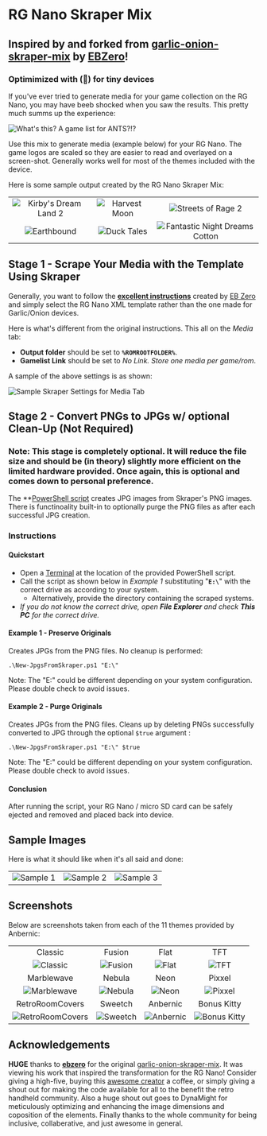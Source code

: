 # RG Nano Skraper Mix
## Inspired by and forked from [garlic-onion-skraper-mix](https://github.com/ebzero/garlic-onion-skraper-mix) by **[EBZero](https://github.com/ebzero)**!
### Optimimized with (🧨) for tiny devices

If you've ever tried to generate media for your game collection on the RG Nano, you may have beeb shocked when you saw the results. This pretty much summs up the experience:

![What's this? A game list for ANTS?!?](https://github.com/tobio-tenma/files/blob/main/RG-Nano-Scraper-Mix/gamelist-for-ants.jpg)

Use this mix to generate media (example below) for your RG Nano. The game logos are scaled so they are easier to read and overlayed on a screen-shot. Generally works well for most of the themes included with the device.

Here is some sample output created by the RG Nano Skraper Mix:

|                                       |                                       |                                       |
|:-------------------------------------:|:-------------------------------------:|:-------------------------------------:|
|![Kirby's Dream Land 2](https://github.com/tobio-tenma/files/blob/main/RG-Nano-Scraper-Mix/kirbys-dream-land-2.jpg "Kirby's Dream Land 2")|![Harvest Moon](https://github.com/tobio-tenma/files/blob/main/RG-Nano-Scraper-Mix/harvest-moon.jpg "Harvest Moon")|![Streets of Rage 2](https://github.com/tobio-tenma/files/blob/main/RG-Nano-Scraper-Mix/streets-of-rage-2.jpg "Streets of Rage 2")|
|![Earthbound](https://github.com/tobio-tenma/files/blob/main/RG-Nano-Scraper-Mix/earthbound.jpg "Earthbound")|![Duck Tales](https://github.com/tobio-tenma/files/blob/main/RG-Nano-Scraper-Mix/duck-tales.jpg "Duck Tales")|![Fantastic Night Dreams Cotton](https://github.com/tobio-tenma/files/blob/main/RG-Nano-Scraper-Mix/fantastic-night-dreams-cotton.jpg "Fantastic Night Dreams Cotton")|

## Stage 1 - Scrape Your Media with the Template Using Skraper

Generally, you want to follow the **[excellent instructions](https://github.com/ebzero/garlic-onion-skraper-mix#garlic-onion-skraper-mix)** created by [EB Zero](https://github.com/ebzero) and simply select the RG Nano XML template rather than the one made for Garlic/Onion devices.

Here is what's different from the original instructions. This all on the *Media* tab:
- **Output folder** should be set to **`%ROMROOTFOLDER%`**.
- **Gamelist Link** should be set to *No Link. Store one media per game/rom*.

A sample of the above settings is as shown:

![Sample Skraper Settings for Media Tab](https://github.com/tobio-tenma/files/blob/main/RG-Nano-Scraper-Mix/sample-skraper-settings.png)

## Stage 2 - Convert PNGs to JPGs w/ optional Clean-Up (Not Required)
### Note: This stage is **completely optional**. It will reduce the file size and should be (in theory) slightly more efficient on the limited hardware provided. Once again, **this is optional** and comes down to personal preference.

The **[PowerShell script](https://github.com/tobio-tenma/rg-nano-skraper-mix/blob/main/New-JpgsFromSkraper.ps1) creates JPG images from Skraper's PNG images. There is functinoality built-in to optionally purge the PNG files as after each successful JPG creation.

### Instructions ###

#### Quickstart
- Open a [Terminal](https://www.howtogeek.com/831728/7-ways-to-open-windows-terminal-on-windows-11/) at the location of the provided PowerShell script.
- Call the script as shown below in *Example 1* substituting "**`E:\`**" with the correct drive as according to your system.
  - Alternatively, provide the directory containing the scraped systems.
- *If you do not know the correct drive, open **File Explorer** and check **This PC** for the correct drive.*


#### Example 1 - Preserve Originals
Creates JPGs from the PNG files. No cleanup is performed:
```
.\New-JpgsFromSkraper.ps1 "E:\"
```
Note: The "E:\" could be different depending on your system configuration. Please double check to avoid issues.

#### Example 2 - Purge Originals
Creates JPGs from the PNG files. Cleans up by deleting PNGs successfully converted to JPG through the optional ``$true`` argument :
```
.\New-JpgsFromSkraper.ps1 "E:\" $true
```
Note: The "E:\" could be different depending on your system configuration. Please double check to avoid issues.

#### Conclusion
After running the script, your RG Nano / micro SD card can be safely ejected and removed and placed back into device.

## Sample Images
Here is what it should like when it's all said and done:

|                                       |                                       |                                       |
|:-------------------------------------:|:-------------------------------------:|:-------------------------------------:|
|![Sample 1](https://github.com/tobio-tenma/files/blob/main/RG-Nano-Scraper-Mix/sample-1.jpg "Sample 1")|![Sample 2](https://github.com/tobio-tenma/files/blob/main/RG-Nano-Scraper-Mix/sample-2.jpg "Sample 2")|![Sample 3](https://github.com/tobio-tenma/files/blob/main/RG-Nano-Scraper-Mix/sample-3.jpg "Sample 3")|

## Screenshots
Below are screenshots taken from each of the 11 themes provided by Anbernic:

|                                       |                                       |                                       |                                       |
|:-------------------------------------:|:-------------------------------------:|:-------------------------------------:|:-------------------------------------:|
| Classic                               | Fusion                                | Flat                                  | TFT                                   |
| ![Classic](https://github.com/tobio-tenma/files/blob/main/RG-Nano-Scraper-Mix/Classic.png "Classic") | ![Fusion](https://github.com/tobio-tenma/files/blob/main/RG-Nano-Scraper-Mix/Fusion.png "Fusion")| ![Flat](https://github.com/tobio-tenma/files/blob/main/RG-Nano-Scraper-Mix/Flat.png "Flat") | ![TFT](https://github.com/tobio-tenma/files/blob/main/RG-Nano-Scraper-Mix/TFT.png "TFT") |
| Marblewave                            | Nebula                                | Neon                                  | Pixxel                                |
| ![Marblewave](https://github.com/tobio-tenma/files/blob/main/RG-Nano-Scraper-Mix/Marblewave.png "Marblewave") | ![Nebula](https://github.com/tobio-tenma/files/blob/main/RG-Nano-Scraper-Mix/Nebula.png "Nebula") | ![Neon](https://github.com/tobio-tenma/files/blob/main/RG-Nano-Scraper-Mix/Neon.png "Neon") | ![Pixxel](https://github.com/tobio-tenma/files/blob/main/RG-Nano-Scraper-Mix/Pixxel.png "Pixxel")  |
| RetroRoomCovers                       | Sweetch                               | Anbernic                              | Bonus Kitty                           |
| ![RetroRoomCovers](https://github.com/tobio-tenma/files/blob/main/RG-Nano-Scraper-Mix/RetroRoomCovers.png "RetroRoomCovers") | ![Sweetch](https://github.com/tobio-tenma/files/blob/main/RG-Nano-Scraper-Mix/Sweetch.png "Sweetch")|![Anbernic](https://github.com/tobio-tenma/files/blob/main/RG-Nano-Scraper-Mix/Anbernic.png "Anbernic") | ![Bonus Kitty](https://github.com/tobio-tenma/files/blob/main/RG-Nano-Scraper-Mix/bonus-kitty.png "Bonus Kitty") |

## Acknowledgements
**HUGE** thanks to **[ebzero](https://github.com/ebzero)** for the original [garlic-onion-skraper-mix](https://github.com/ebzero/garlic-onion-skraper-mix). It was viewing his work that inspired the transformation for the RG Nano! Consider giving a high-five, buying this [awesome creator](https://github.com/ebzero) a coffee, or simply giving a shout out for making the code available for all to the benefit the retro handheld community. Also a huge shout out goes to DynaMight for meticulously optimizing and enhancing the image dimensions and coposition of the elements. Finally thanks to the whole community for being inclusive, collaberative, and just awesome in general.
